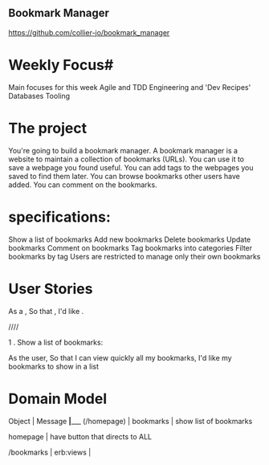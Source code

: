 ## Bookmark Manager ##

https://github.com/collier-jo/bookmark_manager

# Weekly Focus#

Main focuses for this week
Agile and TDD
Engineering and 'Dev Recipes'
Databases
Tooling


# The project #

You're going to build a bookmark manager. A bookmark manager is a website to maintain a collection of bookmarks (URLs). You can use it to save a webpage you found useful. You can add tags to the webpages you saved to find them later. You can browse bookmarks other users have added. You can comment on the bookmarks.


# specifications: #

Show a list of bookmarks
Add new bookmarks
Delete bookmarks
Update bookmarks
Comment on bookmarks
Tag bookmarks into categories
Filter bookmarks by tag
Users are restricted to manage only their own bookmarks

# User Stories #


As a <Stakeholder>,
So that <Motivation>,
I'd like <Task>.

////

1 . Show a list of bookmarks: 

As the user,
So that I can view quickly all my bookmarks, 
I'd like my bookmarks to show in a list

# Domain Model #

Object      | Message
____________|_______________
(/homepage) |
bookmarks   | show list of bookmarks 

homepage    | have button that directs to ALL 

/bookmarks  | erb:views 
            | 